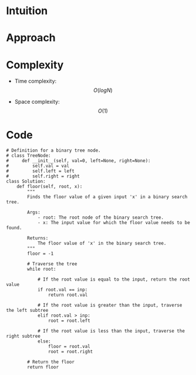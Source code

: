 # Intuition

<!-- Describe your first thoughts on how to solve this problem. -->

# Approach

<!-- Describe your approach to solving the problem. -->

# Complexity

- Time complexity: $$O(logN)$$
<!-- Add your time complexity here, e.g. $$O(n)$$ -->

- Space complexity: $$O(1)$$
<!-- Add your space complexity here, e.g. $$O(n)$$ -->

# Code

```python3 []
# Definition for a binary tree node.
# class TreeNode:
#     def __init__(self, val=0, left=None, right=None):
#         self.val = val
#         self.left = left
#         self.right = right
class Solution:
    def floor(self, root, x):
        """
        Finds the floor value of a given input 'x' in a binary search tree.

        Args:
            - root: The root node of the binary search tree.
            - x: The input value for which the floor value needs to be found.

        Returns:
            The floor value of 'x' in the binary search tree.
        """
        floor = -1

        # Traverse the tree
        while root:

            # If the root value is equal to the input, return the root value
            if root.val == inp:
                return root.val

            # If the root value is greater than the input, traverse the left subtree
            elif root.val > inp:
                root = root.left

            # If the root value is less than the input, traverse the right subtree
            else:
                floor = root.val
                root = root.right

        # Return the floor
        return floor
```
